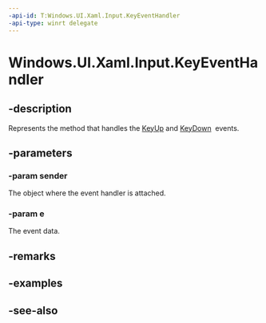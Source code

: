 ```yaml
---
-api-id: T:Windows.UI.Xaml.Input.KeyEventHandler
-api-type: winrt delegate
---
```

<!-- Delegate syntax.
public delegate void KeyEventHandler(System.Object sender, Windows.UI.Xaml.Input.KeyRoutedEventArgs e)
-->
# Windows.UI.Xaml.Input.KeyEventHandler

## -description
Represents the method that handles the [KeyUp](../windows.ui.xaml/uielement_keyup.md) and [KeyDown](../windows.ui.xaml/uielement_keydown.md)  events.



## -parameters
### -param sender
The object where the event handler is attached.

### -param e
The event data.


## -remarks

## -examples

## -see-also
